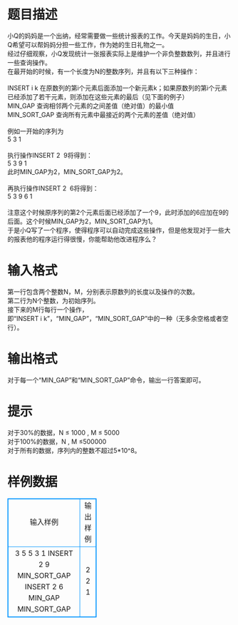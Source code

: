 # 

 
 # 题目描述 
小Q的妈妈是一个出纳，经常需要做一些统计报表的工作。今天是妈妈的生日，小Q希望可以帮妈妈分担一些工作，作为她的生日礼物之一。<BR>	经过仔细观察，小Q发现统计一张报表实际上是维护一个非负整数数列，并且进行一些查询操作。<BR>在最开始的时候，有一个长度为N的整数序列，并且有以下三种操作：<BR>		<BR>INSERT&nbsp;i&nbsp;k	在原数列的第i个元素后面添加一个新元素k；如果原数列的第i个元素已经添加了若干元素，则添加在这些元素的最后（见下面的例子）<BR>MIN_GAP	查询相邻两个元素的之间差值（绝对值）的最小值<BR>MIN_SORT_GAP	查询所有元素中最接近的两个元素的差值（绝对值）<BR>	<BR>	例如一开始的序列为<BR>5	3	1<BR><BR>执行操作INSERT&nbsp;2&nbsp;&nbsp;9将得到：<BR>5	3	9	1<BR>此时MIN_GAP为2，MIN_SORT_GAP为2。<BR><BR>再执行操作INSERT&nbsp;2&nbsp;&nbsp;6将得到：<BR>5	3	9	6	1<BR><BR>注意这个时候原序列的第2个元素后面已经添加了一个9，此时添加的6应加在9的后面。这个时候MIN_GAP为2，MIN_SORT_GAP为1。<BR>	于是小Q写了一个程序，使得程序可以自动完成这些操作，但是他发现对于一些大的报表他的程序运行得很慢，你能帮助他改进程序么？<BR> 

 
 # 输入格式 
第一行包含两个整数N，M，分别表示原数列的长度以及操作的次数。<BR>	第二行为N个整数，为初始序列。<BR>	接下来的M行每行一个操作，即“INSERT&nbsp;i&nbsp;k”，“MIN_GAP”，“MIN_SORT_GAP”中的一种（无多余空格或者空行）。<BR> 

 
 # 输出格式 
对于每一个“MIN_GAP”和“MIN_SORT_GAP”命令，输出一行答案即可。 

 
 # 提示 
对于30%的数据，N&nbsp;≤&nbsp;1000&nbsp;,&nbsp;M&nbsp;≤&nbsp;5000<BR>对于100%的数据，N&nbsp;,&nbsp;M&nbsp;≤500000<BR>对于所有的数据，序列内的整数不超过5*10^8。<BR> 
# 样例数据
<style>
        table,table tr th, table tr td { border:1px solid #0094ff; }
        table { width: 200px; min-height: 25px; line-height: 25px; text-align: center; border-collapse: collapse;}   
    </style>
<table>
	<tr>
		<td>输入样例</td>
		<td>输出样例</td>
	</tr>
<tr><td>3 5
5 3 1
INSERT 2 9
MIN_SORT_GAP
INSERT 2 6
MIN_GAP
MIN_SORT_GAP
</td><td>2
2
1
</td></tr></table>
